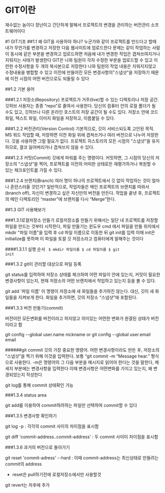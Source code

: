 GIT이란
======
재수없는 놈이다 장난이고
간단하게 말해서 프로젝트의 변경을 관리하는 버전관리 소프트웨어이다

#1 GIT기초
##1.1 왜 GIT을 사용하야 하나?
누군가와 같이 프로젝트를 만드다고 할때 내가 무언가를 변경하고 저장한 다음 웹사이트에 업로드한다 문제는 같이 작업하는 사람이 동시에 같은 부분을 변경하고 업로드하면 처음에 내가 변경한 작업은 겹쳐쓰여지거나 지워지는 사태가 발생한다
GIT은 나와 팀원이 각자 수정한 부분을 업로드할 수 있고 이런한 수정사항을 두 개의 복사본으로 저장한다 나와 팀원의 작업 내용은 지워지지않고 수정내용을 병합할 수 있고 이전에 만들어진 모든 변경사항의"스냅샷"을 저장하기 때문에 이전 시점의 어떤 버전으로도 되돌릴 수 있다

##1.2 기본 용어

###1.2.1 저장소(Repository)
    프로젝트가 거주(live)할 수 있는 디렉토리나 저장 공간. 깃허브 사용자는 종종 “repo”로 줄여서 사용한다. 당신의 컴퓨터 안의 로컬 폴더가 될 수도 있고, 깃허브나 다른 온라인 호스트의 저장 공간이 될 수도 있다. 저장소 안에 코드 화일, 텍스트 화일, 이미지 화일을 저장하고, 이름붙일 수 있다.

###1.2.2 버전관리(Version Control)
    기본적으로, 깃이 서비스되도록 고안된 목적. MS 워드 작업할 때, 저장하면 이전 화일 위에 겹쳐쓰거나 여러 버전으로 나누어 저장한다. 깃을 사용하면 그럴 필요가 없다. 프로젝트 히스토리의 모든 시점의 “스냅샷”을 유지하므로, 결코 잃어버리거나 겹쳐쓰지 않을 수 있다.

###1.2.3 커밋(Commit)
    깃에게 파워를 주는 명령이다. 커밋하면, 그 시점의 당신의 저장소의 “스냅샷”을 찍어, 프로젝트를 이전의 어떠한 상태로든 재평가하거나 복원할 수 있는 체크포인트를 가질 수 있다.

###1.2.4 브랜치(Branch)
    여러 명이 하나의 프로젝트에서 깃 없이 작업하는 것이 얼마나 혼란스러울 것인가? 일반적으로, 작업자들은 메인 프로젝트의 브랜치를 따와서(branch off), 자신이 변경하고 싶은 자신만의 버전을 만든다. 작업을 끝낸 후, 프로젝트의 메인 디렉토리인 “master”에 브랜치를 다시 “Merge”한다.

##1.3 GIT 사용해보기

###1.3.1로컬저장소 만들기
    로컬저장소를 만들기 위해서는 일단 내 프로젝트를 저장할 파일을 만드는 것부터 시작한다, 파일 만들기는 윈도우 cmd 에서 파일을 만들 위치에서 mkdir "파일 이름"을 입력 후 cd 파일 이름으로 이동한 뒤 git init를 입력 이때 init은 initialize를 뜻하며 이 파일을 토컬 깃 저장소라고 컴퓨터에게 말해주는 것이다

####1.3.1.1 실행 순서
<code>
$ mkdir 파일이름
$ cd 파일이름
$ git init
</code>

###1.3.2 git이 관리할 대상으로 파일 등록

git status를 입력하여 저장소 상태를 체크하여 어떤 파일이 안에 있는지, 커밋이 필요한 변경사항이 있는지, 현재 저장소의 어떤 브랜치에서 작업하고 있는지 등을 볼 수 있다.

git add '파일 이름' 이 명령이 저장소에 새 화일들을 추가하진 않는다. 대신, 깃이 새 화일들을 지켜보게 한다. 화일을 추가하면, 깃의 저장소 “스냅샷”에 포함된다.

###1.3.3 버전 만들기(commit)

버전이란 모든변화를 버전이라고 하지않고 의미있는 어떤한 변화가 완결된 상태가 버전이라고 함

git config --global user.name nickname
or
git config --global user.email email

######git commit 
    깃의 가장 중요한 명령어. 어떤 변경사항이라도 만든 후, 저장소의 “스냅샷”을 찍기 위해 이것을 입력한다.
    보통 “git commit -m “Message hear.” 형식으로 사용한다. -m은 명령어의 그 다음 부분을 메시지로 읽어야 한다는 것을 말한다, 메세지 부분에는 변경사항을 입력한다 이때 변경사항은 어떤변화를 가지고 있는지, 왜 변경되었는지 작성한다

git log를 통해 commit 상태확인 가능

###1.3.4 status area

git add를 이용하여 commit하려하는 파일만 선택하여 commit할 수 있다

###1.3.5 변경사항 확인하기

git log -p : 각각의 commit 사이의 차이점을 표시함

git diff 'commit-address..commit-address' : 두 commit 사이이 차이점을 표시함

###1.3.6 과거의 버전으로 돌아가기

git reset 'commit-adress' --hard : 이때 commit-address는 최신상태로 만들려는 commit의 address
* reset은 pull하기전에 로컬저장소에서만 사용할것

git revert는 차후에 추가